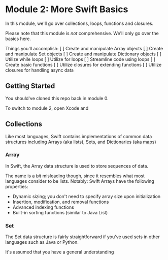 # Module 2: More Swift Basics

In this module, we'll go over collections, loops, functions and closures.

Please note that this module is _not_ comprehensive. We'll only go over the
basics here.

Things you'll accomplish:
[ ] Create and manipulate Array objects
[ ] Create and manipulate Set objects
[ ] Create and manipulate Dictionary objects
[ ] Utilize while loops
[ ] Utilize for loops
[ ] Streamline code using loops
[ ] Create basic functions
[ ] Utilize closures for extending functions
[ ] Utilize closures for handling async data

## Getting Started

You should've cloned this repo back in module 0.

To switch to module 2, open Xcode and 

## Collections

Like most languages, Swift contains implementations of common data structures
including Arrays (aka lists), Sets, and Dictionaries (aka maps)

### Array

In Swift, the Array data structure is used to store sequences of data.

The name is a _bit_ misleading though, since it resembles what most languages
consider to be lists. Notably: Swift Arrays have the following properties:

- Dynamic sizing; you don't need to specify array size upon initialization
- Insertion, modification, and removal functions
- Advanced indexing functions
- Built-in sorting functions (similar to Java List)

### Set

The Set data structure is fairly straightforward if you've used sets in other
languages such as Java or Python.

It's assumed that you have a general understanding 

